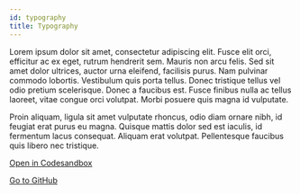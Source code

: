 ```yaml
---
id: typography
title: Typography
---
```



Lorem ipsum dolor sit amet, consectetur adipiscing elit. Fusce elit orci, efficitur ac ex eget, rutrum hendrerit sem. Mauris non arcu felis. Sed sit amet dolor ultrices, auctor urna eleifend, facilisis purus. Nam pulvinar commodo lobortis. Vestibulum quis porta tellus. Donec tristique tellus vel odio pretium scelerisque. Donec a faucibus est. Fusce finibus nulla ac tellus laoreet, vitae congue orci volutpat. Morbi posuere quis magna id vulputate. 

Proin aliquam, ligula sit amet vulputate rhoncus, odio diam ornare nibh, id feugiat erat purus eu magna. Quisque mattis dolor sed est iaculis, id fermentum lacus consequat. Aliquam erat volutpat. Pellentesque faucibus quis libero nec tristique.

[Open in Codesandbox](https://codesandbox.io/s/github/DanielJohnsson87/raket-factory/tree/master/packages/typography)

[Go to GitHub](https://github.com/DanielJohnsson87/raket-factory/tree/master/packages/typography)
